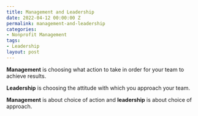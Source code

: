 ```yaml
---
title: Management and Leadership
date: 2022-04-12 00:00:00 Z
permalink: management-and-leadership
categories:
- Nonprofit Management
tags:
- Leadership
layout: post
---
```


**Management** is choosing what action to take in order for your team to achieve results. 

**Leadership** is choosing the attitude with which you approach your team. 



**Management** is about choice of action and **leadership** is about choice of approach.

